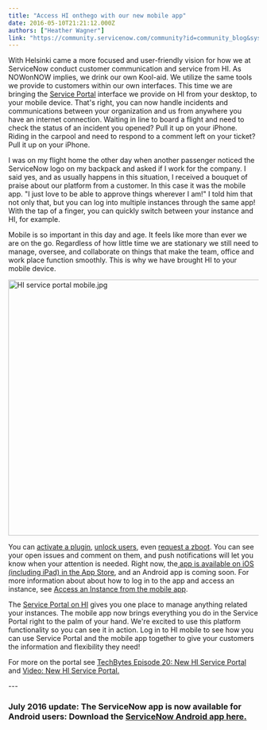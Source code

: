 ```yaml
---
title: "Access HI onthego with our new mobile app"
date: 2016-05-10T21:21:12.000Z
authors: ["Heather Wagner"]
link: "https://community.servicenow.com/community?id=community_blog&sys_id=dc4ea2addbd0dbc01dcaf3231f96195b"
---
```

<p>With Helsinki came a more focused and user-friendly vision for how we at ServiceNow conduct customer communication and service from HI. As NOWonNOW implies, we drink our own Kool-aid. We utilize the same tools we provide to customers within our own interfaces. This time we are bringing the <a title="" _jive_internal="true" href="/community?id=community_blog&sys_id=52dde6e9dbd0dbc01dcaf3231f9619db">Service Portal</a> interface we provide on HI from your desktop, to your mobile device. That's right, you can now handle incidents and communications between your organization and us from anywhere you have an internet connection. Waiting in line to board a flight and need to check the status of an incident you opened? Pull it up on your iPhone. Riding in the carpool and need to respond to a comment left on your ticket? Pull it up on your iPhone.</p><p></p><p>I was on my flight home the other day when another passenger noticed the ServiceNow logo on my backpack and asked if I work for the company. I said yes, and as usually happens in this situation, I received a bouquet of praise about our platform from a customer. In this case it was the mobile app. "I just love to be able to approve things wherever I am!" I told him that not only that, but you can log into multiple instances through the same app! With the tap of a finger, you can quickly switch between your instance and HI, for example.</p><p></p><p>Mobile is so important in this day and age. It feels like more than ever we are on the go. Regardless of how little time we are stationary we still need to manage, oversee, and collaborate on things that make the team, office and work place function smoothly. This is why we have brought HI to your mobile device.</p><p><img   alt="HI service portal mobile.jpg" class="image-1 jive-image" src="0a03604adb90d704ed6af3231f961978.iix" style="width: 620px; height: 515px; display: block; margin-left: auto; margin-right: auto;"/></p><p></p><p>You can <a title="ki.servicenow.com/index.php?title=Activating_ServiceNow_Plugins" href="http://wiki.servicenow.com/index.php?title=Activating_ServiceNow_Plugins">activate a plugin</a>, <a title="i.service-now.com/kb_view.do?sysparm_article=KB0547276" href="https://hi.service-now.com/kb_view.do?sysparm_article=KB0547276">unlock users</a>, even <a title="i.service-now.com/kb_view.do?sysparm_article=KB0538835" href="https://hi.service-now.com/kb_view.do?sysparm_article=KB0538835">request a zboot</a>. You can see your open issues and comment on them, and push notifications will let you know when your attention is needed. Right now, the<a title="tunes.apple.com/us/app/servicenow/id1044428492?mt=8" href="https://itunes.apple.com/us/app/servicenow/id1044428492?mt=8"> app is available on iOS (including iPad) in the App Store</a>, and an Android app is coming soon. For more information about about how to log in to the app and access an instance, see <a title="ocs.servicenow.com/bundle/geneva-servicenow-platform/page/administer/tablet_and_mobile_ui/task/t_AccessAnInstanceFromTheMobileApp.html" href="https://docs.servicenow.com/bundle/geneva-servicenow-platform/page/administer/tablet_and_mobile_ui/task/t_AccessAnInstanceFromTheMobileApp.html">Access an Instance from the mobile app</a>.</p><p></p><p>The <a title="i.service-now.com/kb_view.do?sysparm_article=KB0547103" href="https://hi.service-now.com/kb_view.do?sysparm_article=KB0547103">Service Portal on HI</a> gives you one place to manage anything related your instances. The mobile app now brings everything you do in the Service Portal right to the palm of your hand. We're excited to use this platform functionality so you can see it in action. Log in to HI mobile to see how you can use Service Portal and the mobile app together to give your customers the information and flexibility they need!</p><p></p><p>For more on the portal see <a title="TechBytes Episode 20: New HI Service Portal" __default_attr="5427" __jive_macro_name="blogpost" class="jive_macro jive_macro_blogpost" data-orig-content="TechBytes Episode 20: New HI Service Portal" data-renderedposition="948.7926025390625_177.844970703125_305_16" href="/community?id=community_blog&sys_id=8daca225dbd0dbc01dcaf3231f9619f4">TechBytes Episode 20: New HI Service Portal</a> and <a __default_attr="5073" __jive_macro_name="document" class="jive_macro jive_macro_document" data-orig-content="Video: New HI Service Portal." data-renderedposition="948.7926025390625_512.5943603515625_203_16" href="/community?id=community_article&sys_id=12ac2625dbd0dbc01dcaf3231f9619d2" modifiedtitle="true" title="Video: New HI Service Portal.">Video: New HI Service Portal.</a></p><p></p><p></p><p></p><p></p><p></p><p>---</p><p></p><h3>July 2016 update: The ServiceNow app is now available for Android users: Download the <a title="lay.google.com/store/apps/details?id=com.servicenow.servicenow" href="https://play.google.com/store/apps/details?id=com.servicenow.servicenow">ServiceNow Android app here.</a></h3>